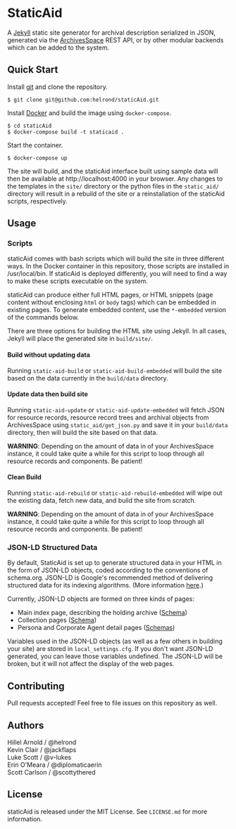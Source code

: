 # StaticAid

A [Jekyll](http://jekyllrb.com/) static site generator for archival description serialized in JSON, generated via the
[ArchivesSpace](http://archivesspace.org) REST API, or by other modular backends which can be added to the system.

## Quick Start

Install [git](https://git-scm.com/) and clone the repository.

    $ git clone git@github.com:helrond/staticAid.git

Install [Docker](https://store.docker.com/search?type=edition&offering=community) and build the image using `docker-compose`.

    $ cd staticAid
    $ docker-compose build -t staticaid .

Start the container.

    $ docker-compose up

The site will build, and the staticAid interface built using sample data will then be available at http://localhost:4000 in your browser. Any changes to the templates in the `site/` directory or the python files in the `static_aid/` directory will result in a rebuild of the site or a reinstallation of the staticAid scripts, respectively.


## Usage

### Scripts

staticAid comes with bash scripts which will build the site in three different ways. In the Docker container in this repository, those scripts are installed in /usr/local/bin. If staticAid is deployed differently, you will need to find a way to make these scripts executable on the system.

staticAid can produce either full HTML pages, or HTML snippets (page content without enclosing `html` or `body` tags) which can be embedded in existing pages. To generate embedded content, use the `*-embedded` version of the commands below.

There are three options for building the HTML site using Jekyll. In all cases, Jekyll will place the generated site in `build/site/`.

#### Build without updating data

Running `static-aid-build` or `static-aid-build-embedded` will build the site based on the data currently in the
`build/data` directory.

#### Update data then build site

Running `static-aid-update` or `static-aid-update-embedded` will fetch JSON for resource records, resource record
trees and archival objects from ArchivesSpace using `static_aid/get_json.py` and
save it in your `build/data` directory, then will build the site based on that data.

**WARNING**: Depending on the amount of data in of your ArchivesSpace instance,
it could take quite a while for this script to loop through all resource records
and components. Be patient!

#### Clean Build

Running `static-aid-rebuild` or `static-aid-rebuild-embedded` will wipe out the existing data, fetch new data, and
build the site from scratch.

**WARNING**: Depending on the amount of data in of your ArchivesSpace instance,
it could take quite a while for this script to loop through all resource records
and components. Be patient!

### JSON-LD Structured Data

By default, StaticAid is set up to generate structured data in your HTML in the
form of JSON-LD objects, coded according to the conventions of schema.org. JSON-LD
is Google's recommended method of delivering structured data for its indexing algorithms.
(More information [here](https://developers.google.com/search/docs/guides/intro-structured-data).)

Currently, JSON-LD objects are formed on three kinds of pages:

*   Main index page, describing the holding archive ([Schema](https://gist.github.com/scottythered/68750a6032d3e72fe0bcb83789b64b55))
*   Collection pages ([Schema](https://gist.github.com/scottythered/d79b8d63ca3a2da120f7efa3168ea8ac))
*   Persona and Corporate Agent detail pages ([Schemas](https://gist.github.com/scottythered/090b3d05495ae991d7779bf06d08781a))

Variables used in the JSON-LD objects (as well as a few others in building your site)
are stored in `local_settings.cfg`. If you don't want JSON-LD generated, you can
leave those variables undefined. The JSON-LD will be broken, but it will not affect
the display of the web pages.

## Contributing

Pull requests accepted! Feel free to file issues on this repository as well.

## Authors

Hillel Arnold / @helrond  
Kevin Clair / @jackflaps  
Luke Scott / @v-lukes  
Erin O'Meara / @diplomaticaerin  
Scott Carlson / @scottythered  

## License

staticAid is released under the MIT License. See `LICENSE.md` for more information.
